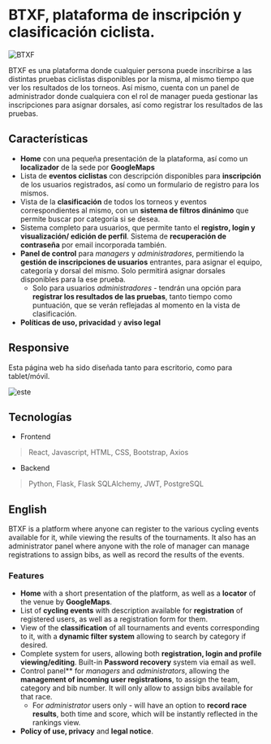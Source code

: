 # BTXF, plataforma de inscripción y clasificación ciclista.

![BTXF](https://github.com/robmab/Proyect-BTFX/assets/56076087/de7d088c-9cce-4c36-a344-79aaaf1082cc)

BTXF es una plataforma donde cualquier persona puede inscribirse a las distintas pruebas ciclistas disponibles por la misma, al mismo tiempo que ver los resultados de los torneos. Así mismo, cuenta con un panel de administrador donde cualquiera con el rol de manager pueda gestionar las inscripciones para asignar dorsales, así como registrar los resultados de las pruebas.

## Características
- **Home** con una pequeña presentación de la plataforma, así como un **localizador** de la sede por **GoogleMaps**
- Lista de **eventos ciclistas** con descripción disponibles para **inscripción** de los usuarios registrados, así como un formulario de registro para los mismos.
- Vista de la **clasificación** de todos los torneos y eventos correspondientes al mismo, con un **sistema de filtros dinánimo** que permite buscar por categoría si se desea.
- Sistema completo para usuarios, que permite tanto el **registro, login y visualización/ edición de perfil**. Sistema de **recuperación de contraseña** por email incorporada también.
- **Panel de control** para *managers* y *administradores*, permitiendo la **gestión de inscripciones de usuarios** entrantes, para asignar el equipo, categoría y dorsal del mismo. Solo permitirá asignar dorsales disponibles para la ese prueba.
  - Solo para usuarios *administradores* - tendrán una opción para **registrar los resultados de las pruebas**, tanto tiempo como puntuación, que se verán reflejadas al momento en la vista de clasificación.
- **Políticas de uso, privacidad** y **aviso legal**

## Responsive
Esta página web ha sido diseñada tanto para escritorio, como para tablet/móvil.

![este](https://github.com/robmab/Proyect-BTFX/assets/56076087/34314df2-d6bc-4ff2-8762-4a48a94bdbc5)

## Tecnologías
- Frontend
> React, Javascript, HTML, CSS, Bootstrap, Axios
- Backend
> Python, Flask, Flask SQLAlchemy, JWT, PostgreSQL


## English

BTXF is a platform where anyone can register to the various cycling events available for it, while viewing the results of the tournaments. It also has an administrator panel where anyone with the role of manager can manage registrations to assign bibs, as well as record the results of the events.

### Features
- **Home** with a short presentation of the platform, as well as a **locator** of the venue by **GoogleMaps**.
- List of **cycling events** with description available for **registration** of registered users, as well as a registration form for them.
- View of the **classification** of all tournaments and events corresponding to it, with a **dynamic filter system** allowing to search by category if desired.
- Complete system for users, allowing both **registration, login and profile viewing/editing**. Built-in **Password recovery** system via email as well.
- Control panel** for *managers* and *administrators*, allowing the **management of incoming user registrations**, to assign the team, category and bib number. It will only allow to assign bibs available for that race.
  - For *administrator* users only - will have an option to **record race results**, both time and score, which will be instantly reflected in the rankings view.
- **Policy of use, privacy** and **legal notice**.






